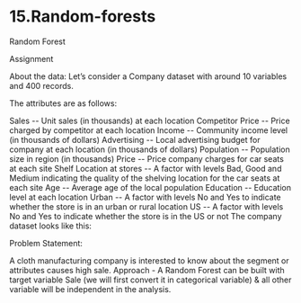 # 15.Random-forests

Random Forest

Assignment

About the data: Let’s consider a Company dataset with around 10 variables and 400 records.

The attributes are as follows:

Sales -- Unit sales (in thousands) at each location Competitor Price -- Price charged by competitor at each location Income -- Community income level (in thousands of dollars) Advertising -- Local advertising budget for company at each location (in thousands of dollars) Population -- Population size in region (in thousands) Price -- Price company charges for car seats at each site Shelf Location at stores -- A factor with levels Bad, Good and Medium indicating the quality of the shelving location for the car seats at each site Age -- Average age of the local population Education -- Education level at each location Urban -- A factor with levels No and Yes to indicate whether the store is in an urban or rural location US -- A factor with levels No and Yes to indicate whether the store is in the US or not The company dataset looks like this:

Problem Statement:

A cloth manufacturing company is interested to know about the segment or attributes causes high sale. Approach - A Random Forest can be built with target variable Sale (we will first convert it in categorical variable) & all other variable will be independent in the analysis.
